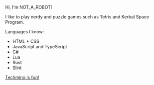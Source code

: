 Hi, I'm NOT_A_ROBOT!

I like to play nerdy and puzzle games such as Tetris and Kerbal Space Program.

Languages I know:
- HTML + CSS
- JavaScript and TypeScript
- C#
- Lua
- Rust
- Slint

[Techmino is fun!](https://github.com/26F-Studio/Techmino)
